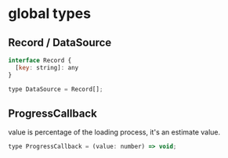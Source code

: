 # global types

## Record / DataSource
```js
interface Record {
  [key: string]: any
}

type DataSource = Record[];
```

## ProgressCallback

value is percentage of the loading process, it's an estimate value.

```js
type ProgressCallback = (value: number) => void;
```
